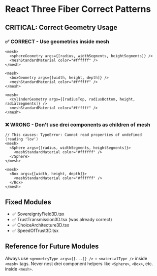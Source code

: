 # React Three Fiber Correct Patterns

## CRITICAL: Correct Geometry Usage

### ✅ CORRECT - Use geometries inside mesh
```tsx
<mesh>
  <sphereGeometry args={[radius, widthSegments, heightSegments]} />
  <meshStandardMaterial color="#ffffff" />
</mesh>

<mesh>
  <boxGeometry args={[width, height, depth]} />
  <meshStandardMaterial color="#ffffff" />
</mesh>

<mesh>
  <cylinderGeometry args={[radiusTop, radiusBottom, height, radialSegments]} />
  <meshStandardMaterial color="#ffffff" />
</mesh>
```

### ❌ WRONG - Don't use drei components as children of mesh
```tsx
// This causes: TypeError: Cannot read properties of undefined (reading 'lov')
<mesh>
  <Sphere args={[radius, widthSegments, heightSegments]}>
    <meshStandardMaterial color="#ffffff" />
  </Sphere>
</mesh>

<mesh>
  <Box args={[width, height, depth]}>
    <meshStandardMaterial color="#ffffff" />
  </Box>
</mesh>
```

## Fixed Modules
- ✅ SovereigntyField3D.tsx
- ✅ TrustTransmission3D.tsx (was already correct)
- ✅ ChoiceArchitecture3D.tsx
- ✅ SpeedOfTrust3D.tsx

## Reference for Future Modules
Always use `<geometryType args={[...]} />` + `<materialType />` inside `<mesh>` tags.
Never nest drei component helpers like `<Sphere>`, `<Box>`, etc. inside `<mesh>`.